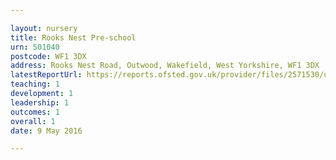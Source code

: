 ```yaml
---

layout: nursery
title: Rooks Nest Pre-school
urn: 501040
postcode: WF1 3DX
address: Rooks Nest Road, Outwood, Wakefield, West Yorkshire, WF1 3DX
latestReportUrl: https://reports.ofsted.gov.uk/provider/files/2571530/urn/501040.pdf
teaching: 1
development: 1
leadership: 1
outcomes: 1
overall: 1
date: 9 May 2016

---
```

